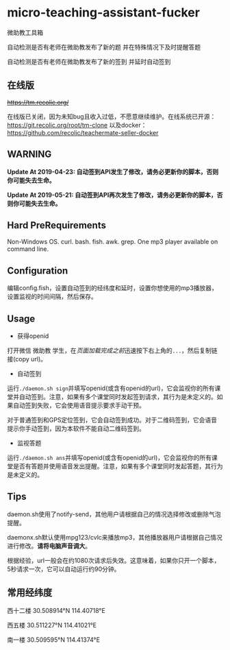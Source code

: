 # micro-teaching-assistant-fucker

微助教工具箱

自动检测是否有老师在微助教发布了新的题 并在特殊情况下及时提醒答题

自动检测是否有老师在微助教发布了新的签到 并延时自动签到

## 在线版

~~https://tm.recolic.org/~~

在线版已关闭，因为未知bug且收入过低，不愿意继续维护。在线系统已开源： https://git.recolic.org/root/tm-clone 以及docker： https://github.com/recolic/teachermate-seller-docker

## WARNING

**Update At 2019-04-23: 自动签到API发生了修改，请务必更新你的脚本，否则你可能失去生命。**

**Update At 2019-05-21: 自动签到API再次发生了修改，请务必更新你的脚本，否则你可能失去生命。**

## Hard PreRequirements

Non-Windows OS. curl. bash. fish. awk. grep. One mp3 player available on command line.

## Configuration

编辑config.fish，设置自动签到的经纬度和延时，设置你想使用的mp3播放器，设置监视的时间间隔，然后保存。

## Usage

- 获得openid

打开微信 微助教 学生，在*页面加载完成之前*迅速按下右上角的`...`，然后复制链接(copy url)。

- 自动签到

运行`./daemon.sh sign`并填写openid(或含有openid的url)，它会监视你的所有课堂并自动签到。注意，如果有多个课堂同时发起签到请求，其行为是未定义的。如果自动签到失败，它会使用语音提示要求手动干预。

对于普通签到和GPS定位签到，它会自动签到成功。对于二维码签到，它会语音提示你手动签到，因为本软件不能自动二维码签到。

- 监视答题

运行`./daemon.sh ans`并填写openid(或含有openid的url)，它会监视你的所有课堂是否有答题并使用语音发出提醒。注意，如果有多个课堂同时发起答题，其行为是未定义的。

## Tips

daemon.sh使用了notify-send，其他用户请根据自己的情况选择修改或删除气泡提醒。

daemonx.sh默认使用mpg123/cvlc来播放mp3，其他播放器用户请根据自己情况进行修改。**请将电脑声音调大**。

根据经验，url一般会在约1080次请求后失效。这意味着，如果你只开一个脚本，5秒请求一次，它可以自动运行约90分钟。

## 常用经纬度

西十二楼 30.508914°N 114.40718°E

西五楼 30.511227°N 114.41021°E

南一楼 30.509595°N 114.41374°E

